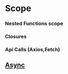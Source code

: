 # Scope
### Nested Functions scope
### Closures
### Api Calls  (Axios,Fetch)
## [Async](Async.md)


